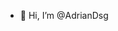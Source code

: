 - 👋 Hi, I’m @AdrianDsg
<!---
- 👀 I’m interested in ...
- 🌱 I’m currently learning ...
- 💞️ I’m looking to collaborate on ...
- 📫 How to reach me ...
--->

<!---
AdrianDsg/AdrianDsg is a ✨ special ✨ repository because its `README.md` (this file) appears on your GitHub profile.
You can click the Preview link to take a look at your changes.
--->
